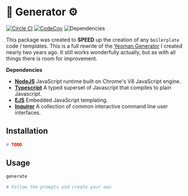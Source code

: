 # 🔩 Generator ⚙️

[![Circle CI][image-circle-ci]][link-circle-ci]
[![CodeCov][image-codecov]][link-codecov]
![Dependencies][image-dependencies]

This package was created to **SPEED** up the creation of any `boilerplate` code / templates. This is a full rewrite of the [Yeoman Generator][link-react-up] I created nearly two years ago. It still works wonderfully actually, but as with all things there is room for improvement.

**Dependencies**

- **[NodeJS][link-nodejs]** JavaScript runtime built on Chrome's V8 JavaScript engine.
- **[Typescript][link-typescript]**
  A typed superset of Javascript that compiles to plain Javascript.
- **[EJS][link-ejs]** Embedded JavaScript templating.
- **[Inquirer][link-inquirer]** A collection of common interactive command line user interfaces.

## Installation

```bash
# TODO
```

## Usage

```bash
generate

# Follow the prompts and create your own
```

<!-- Links: -->

[link-circle-ci]: https://circleci.com/gh/visormatt/generator/tree/master 'Circle CI'
[link-codecov]: https://goo.gl/jD1QfD 'Codecov'
[link-dependencies]: https://david-dm.org/visormatt/generator 'Dependencies'
[link-ejs]: https://ejs.co/ 'ejs'
[link-inquirer]: https://github.com/SBoudrias/Inquirer.js 'Inquirer'
[link-nodejs]: https://nodejs.org/en/ 'nodejs'
[link-react-up]: https://github.com/visormatt/generator-react-up 'React Up'
[link-typescript]: https://www.typescriptlang.org/ 'typescript'

<!-- Images: -->

[image-circle-ci]: https://circleci.com/gh/visormatt/generator/tree/master.svg?style=svg 'Circle CI'
[image-codecov]: https://codecov.io/gh/visormatt/generator/branch/master/graph/badge.svg 'Codecov'
[image-dependencies]: https://david-dm.org/visormatt/generator.svg 'Dependencies'
